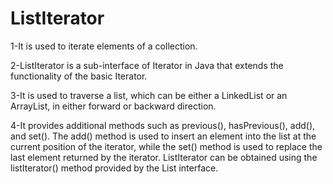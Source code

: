 # ListIterator
1-It is used to iterate elements of a collection.

2-ListIterator is a sub-interface of Iterator in Java that extends the functionality of the basic Iterator.

3-It is used to traverse a list, which can be either a LinkedList or an ArrayList, in either forward or backward direction.

4-It provides additional methods such as previous(), hasPrevious(), add(), and set(). 
The add() method is used to insert an element into the list at the current position of the iterator, 
while the set() method is used to replace the last element returned by the iterator.
ListIterator can be obtained using the listIterator() method provided by the List interface.
